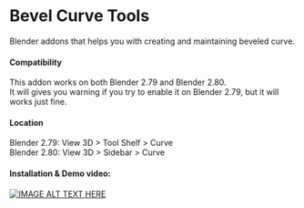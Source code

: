 # Bevel Curve Tools
Blender addons that helps you with creating and maintaining beveled curve.

#### Compatibility
This addon works on both Blender 2.79 and Blender 2.80.  
It will gives you warning if you try to enable it on Blender 2.79, but it will works just fine.

#### Location
Blender 2.79: View 3D > Tool Shelf > Curve  
Blender 2.80: View 3D > Sidebar > Curve

#### Installation & Demo video:
[![IMAGE ALT TEXT HERE](http://img.youtube.com/vi/xfOlvZNgDt0/0.jpg)](http://www.youtube.com/watch?v=xfOlvZNgDt0)

